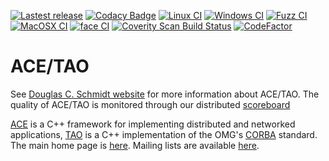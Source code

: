[![Lastest release](https://img.shields.io/github/release/docgroup/ace_tao.svg)](https://github.com/DOCGroup/ACE_TAO/releases/latest)
[![Codacy Badge](https://api.codacy.com/project/badge/Grade/9a20abe6590a4b3ca946d7634d9f51af)](https://www.codacy.com/app/DOCGroup/ACE_TAO?utm_source=github.com&utm_medium=referral&utm_content=DOCGroup/ACE_TAO&utm_campaign=badger)
[![Linux CI](https://github.com/DOCGroup/ACE_TAO/workflows/linux/badge.svg)](https://github.com/DOCGroup/ACE_TAO/actions?query=workflow%3Alinux)
[![Windows CI](https://github.com/DOCGroup/ACE_TAO/workflows/windows/badge.svg)](https://github.com/DOCGroup/ACE_TAO/actions?query=workflow%3Awindows)
[![Fuzz CI](https://github.com/DOCGroup/ACE_TAO/workflows/fuzz/badge.svg)](https://github.com/DOCGroup/ACE_TAO/actions?query=workflow%3Afuzz)
[![MacOSX CI](https://github.com/DOCGroup/ACE_TAO/workflows/macosx/badge.svg)](https://github.com/DOCGroup/ACE_TAO/actions?query=workflow%3Amacosx)
[![face CI](https://github.com/DOCGroup/ACE_TAO/workflows/face/badge.svg)](https://github.com/DOCGroup/ACE_TAO/actions?query=workflow%3Aface)
[![Coverity Scan Build Status](https://scan.coverity.com/projects/1/badge.svg)](https://scan.coverity.com/projects/1)
[![CodeFactor](https://www.codefactor.io/repository/github/docgroup/ace_tao/badge)](https://www.codefactor.io/repository/github/docgroup/ace_tao)


# ACE/TAO #

See [Douglas C. Schmidt website](https://www.dre.vanderbilt.edu/~schmidt)  for more information about ACE/TAO. The quality of ACE/TAO is monitored through our distributed [scoreboard](https://www.dre.vanderbilt.edu/scoreboard/)

[ACE](https://www.dre.vanderbilt.edu/~schmidt/ACE.html) is a C++ framework for implementing distributed and
networked applications, [TAO](https://www.dre.vanderbilt.edu/~schmidt/TAO.html) is a C++
implementation of the OMG's [CORBA](https://www.omg.org/spec/CORBA/) standard. The main home page
is [here](https://www.dre.vanderbilt.edu/~schmidt/). Mailing lists are
available [here](https://www.dre.vanderbilt.edu/~schmidt/ACE-mail.html).
